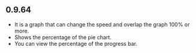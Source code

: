 ## 0.9.64

* It is a graph that can change the speed and overlap the graph 100% or more.
* Shows the percentage of the pie chart.
* You can view the percentage of the progress bar.
